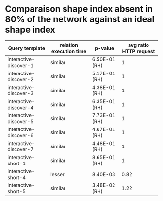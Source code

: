     
# Comparaison shape index absent in 80% of the network against an ideal shape index
    
| Query template         | relation execution time   | p-value       |   avg ratio HTTP request |
|------------------------|---------------------------|---------------|--------------------------|
| interactive-discover-1 | similar                   | 6.50E-01 (RH) |                     1    |
| interactive-discover-2 | similar                   | 5.17E-01 (RH) |                     1    |
| interactive-discover-3 | similar                   | 4.38E-01 (RH) |                     1    |
| interactive-discover-4 | similar                   | 6.35E-01 (RH) |                     1    |
| interactive-discover-5 | similar                   | 7.73E-01 (RH) |                     1    |
| interactive-discover-6 | similar                   | 4.67E-01 (RH) |                     1    |
| interactive-discover-7 | similar                   | 4.48E-01 (RH) |                     1    |
| interactive-short-1    | similar                   | 8.65E-01 (RH) |                     1    |
| interactive-short-4    | lesser                    | 8.40E-03      |                     0.82 |
| interactive-short-5    | similar                   | 3.48E-02 (RH) |                     1.22 |
